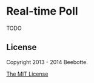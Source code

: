 Real-time Poll
==============

TODO

## License
Copyright 2013 - 2014 Beebotte.

[The MIT License](http://opensource.org/licenses/MIT)
